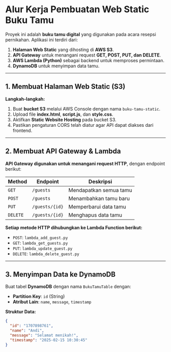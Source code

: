 # Alur Kerja Pembuatan Web Static Buku Tamu

Proyek ini adalah **buku tamu digital** yang digunakan pada acara resepsi pernikahan. Aplikasi ini terdiri dari:
1. **Halaman Web Static** yang dihosting di **AWS S3**.
2. **API Gateway** untuk menangani request **GET, POST, PUT, dan DELETE**.
3. **AWS Lambda (Python)** sebagai backend untuk memproses permintaan.
4. **DynamoDB** untuk menyimpan data tamu.

---

## **1. Membuat Halaman Web Static (S3)**
**Langkah-langkah:**
1. Buat **bucket S3** melalui AWS Console dengan nama `buku-tamu-static`.
2. Upload file **index.html**, **script.js**, dan **style.css**.
3. Aktifkan **Static Website Hosting** pada bucket S3.
4. Pastikan pengaturan CORS telah diatur agar API dapat diakses dari frontend.

---

## **2. Membuat API Gateway & Lambda**
**API Gateway digunakan untuk menangani request HTTP**, dengan endpoint berikut:

| Method  | Endpoint             | Deskripsi                   |
|---------|----------------------|-----------------------------|
| `GET`   | `/guests`            | Mendapatkan semua tamu      |
| `POST`  | `/guests`            | Menambahkan tamu baru       |
| `PUT`   | `/guests/{id}`       | Memperbarui data tamu       |
| `DELETE`| `/guests/{id}`       | Menghapus data tamu         |

**Setiap metode HTTP dihubungkan ke Lambda Function berikut:**
- `POST`: `lambda_add_guest.py`
- `GET`: `lambda_get_guests.py`
- `PUT`: `lambda_update_guest.py`
- `DELETE`: `lambda_delete_guest.py`

---

## **3. Menyimpan Data ke DynamoDB**
Buat tabel **DynamoDB** dengan nama `BukuTamuTable` dengan:
- **Partition Key**: `id` (String)
- **Atribut Lain**: `name`, `message`, `timestamp`

**Struktur Data:**
```json
{
  "id": "1707898761",
  "name": "Andi",
  "message": "Selamat menikah!",
  "timestamp": "2025-02-15 10:30:45"
}
